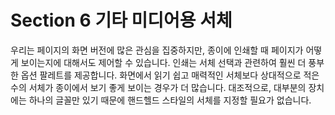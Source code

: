 # Section 6 기타 미디어용 서체

우리는 페이지의 화면 버전에 많은 관심을 집중하지만, 종이에 인쇄할 때 페이지가 어떻게 보이는지에 대해서도 제어할 수 있습니다. 인쇄는 서체 선택과 관련하여 훨씬 더 풍부한 옵션 팔레트를 제공합니다. 화면에서 읽기 쉽고 매력적인 서체보다 상대적으로 적은 수의 서체가 종이에서 보기 좋게 보이는 경우가 더 많습니다. 대조적으로, 대부분의 장치에는 하나의 글꼴만 있기 때문에 핸드헬드 스타일의 서체를 지정할 필요가 없습니다.
